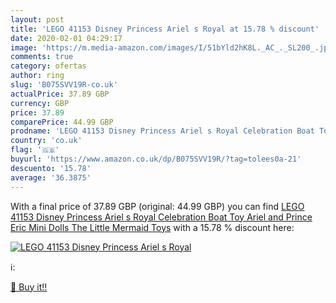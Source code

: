 ```yaml
---
layout: post
title: 'LEGO 41153 Disney Princess Ariel s Royal at 15.78 % discount'
date: 2020-02-01 04:29:17
image: 'https://m.media-amazon.com/images/I/51bYld2hK8L._AC_._SL200_.jpg'
comments: true
category: ofertas
author: ring
slug: 'B075SVV19R-co.uk'
actualPrice: 37.89 GBP
currency: GBP
price: 37.89
comparePrice: 44.99 GBP
prodname: 'LEGO 41153 Disney Princess Ariel s Royal Celebration Boat Toy  Ariel and Prince Eric Mini Dolls  The Little Mermaid Toys'
country: 'co.uk'
flag: '🇬🇧'
buyurl: 'https://www.amazon.co.uk/dp/B075SVV19R/?tag=tolees0a-21'
descuento: '15.78'
average: '36.3875'
---
```


With a final price of 37.89 GBP (original: 44.99 GBP) you can find [LEGO 41153 Disney Princess Ariel s Royal Celebration Boat Toy  Ariel and Prince Eric Mini Dolls  The Little Mermaid Toys](https://www.amazon.co.uk/dp/B075SVV19R/?tag=tolees0a-21) with a  15.78 % discount here:

[![LEGO 41153 Disney Princess Ariel s Royal](https://m.media-amazon.com/images/I/51bYld2hK8L._AC_._SL200_.jpg)](https://www.amazon.co.uk/dp/B075SVV19R/?tag=tolees0a-21)

ℹ️:


[🛒 Buy it!!](https://www.amazon.co.uk/dp/B075SVV19R/?tag=tolees0a-21)
